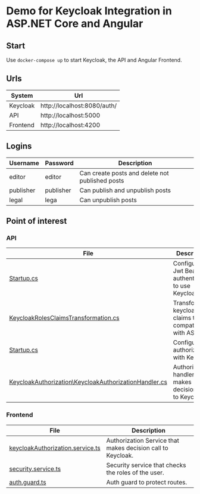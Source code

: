 ﻿# Demo for Keycloak Integration in ASP.NET Core and Angular

## Start

Use `docker-compose up` to start Keycloak, the API and Angular Frontend.

## Urls

| System   | Url                         |
| -------- |-----------------------------|
| Keycloak | http://localhost:8080/auth/ |
| API      | http://localhost:5000       |
| Frontend | http://localhost:4200       |

## Logins

| Username  | Password  | Description                                     |
| --------- | --------- | ----------------------------------------------- |
| editor    | editor    | Can create posts and delete not published posts |
| publisher | publisher | Can publish and unpublish posts                 |
| legal     | lega      | Can unpublish posts                             |

## Point of interest

### API

| File                                                                                                                   | Description                                                   |
| ---------------------------------------------------------------------------------------------------------------------- | ------------------------------------------------------------- |
| [Startup.cs](src/api/Startup.cs#L67-L76)                                                                               | Configures Jwt Bearer authentication to use Keycloak          |
| [KeycloakRolesClaimsTransformation.cs](src/api/KeycloakRolesClaimsTransformation.cs)                                   | Transforms keycloak role claims to be compatible with ASP.NET |
| [Startup.cs](src/api/Startup.cs#L80-L87)                                                                               | Configures authorization with Keycloak                        |
| [KeycloakAuthorization\KeycloakAuthorizationHandler.cs](src/api/KeycloakAuthorization/KeycloakAuthorizationHandler.cs) | Authorization handler that makes decision call to Keycloak    |

### Frontend

| File                                                                                               | Description                                                 |
| -------------------------------------------------------------------------------------------------- | ----------------------------------------------------------- |
| [keycloakAuthorization.service.ts](src/frontend/src/app/services/keycloakAuthorization.service.ts) | Authorization Service that makes decision call to Keycloak. |
| [security.service.ts](src/frontend/src/app/services/security.service.ts)                           | Security service that checks the roles of the user.         |
| [auth.guard.ts](src/frontend/src/app/services/auth.guard.ts)                                       | Auth guard to protect routes.                               |
